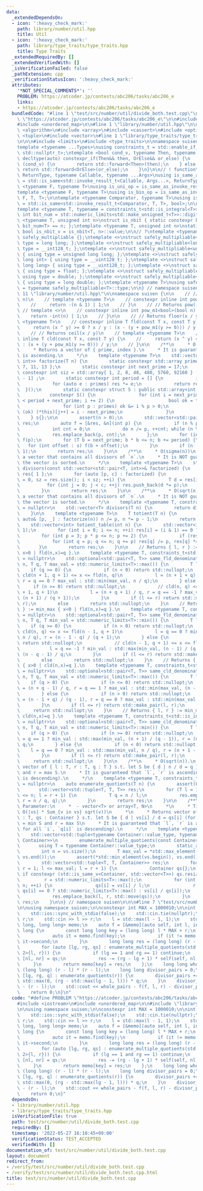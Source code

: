 ```yaml
---
data:
  _extendedDependsOn:
  - icon: ':heavy_check_mark:'
    path: library/number/util.hpp
    title: Util
  - icon: ':heavy_check_mark:'
    path: library/type_traits/type_traits.hpp
    title: Type Traits
  _extendedRequiredBy: []
  _extendedVerifiedWith: []
  _isVerificationFailed: false
  _pathExtension: cpp
  _verificationStatusIcon: ':heavy_check_mark:'
  attributes:
    '*NOT_SPECIAL_COMMENTS*': ''
    PROBLEM: https://atcoder.jp/contests/abc206/tasks/abc206_e
    links:
    - https://atcoder.jp/contests/abc206/tasks/abc206_e
  bundledCode: "#line 1 \"test/src/number/util/divide_both.test.cpp\"\n#define PROBLEM\
    \ \"https://atcoder.jp/contests/abc206/tasks/abc206_e\"\n\n#include <iostream>\n\
    #include <unordered_map>\n\n#line 1 \"library/number/util.hpp\"\n\n\n\n#include\
    \ <algorithm>\n#include <array>\n#include <cassert>\n#include <optional>\n#include\
    \ <tuple>\n#include <vector>\n#line 1 \"library/type_traits/type_traits.hpp\"\n\
    \n\n\n#include <limits>\n#include <type_traits>\n\nnamespace suisen {\n// ! utility\n\
    template <typename ...Types>\nusing constraints_t = std::enable_if_t<std::conjunction_v<Types...>,\
    \ std::nullptr_t>;\ntemplate <bool cond_v, typename Then, typename OrElse>\nconstexpr\
    \ decltype(auto) constexpr_if(Then&& then, OrElse&& or_else) {\n    if constexpr\
    \ (cond_v) {\n        return std::forward<Then>(then);\n    } else {\n       \
    \ return std::forward<OrElse>(or_else);\n    }\n}\n\n// ! function\ntemplate <typename\
    \ ReturnType, typename Callable, typename ...Args>\nusing is_same_as_invoke_result\
    \ = std::is_same<std::invoke_result_t<Callable, Args...>, ReturnType>;\ntemplate\
    \ <typename F, typename T>\nusing is_uni_op = is_same_as_invoke_result<T, F, T>;\n\
    template <typename F, typename T>\nusing is_bin_op = is_same_as_invoke_result<T,\
    \ F, T, T>;\n\ntemplate <typename Comparator, typename T>\nusing is_comparator\
    \ = std::is_same<std::invoke_result_t<Comparator, T, T>, bool>;\n\n// ! integral\n\
    template <typename T, typename = constraints_t<std::is_integral<T>>>\nconstexpr\
    \ int bit_num = std::numeric_limits<std::make_unsigned_t<T>>::digits;\ntemplate\
    \ <typename T, unsigned int n>\nstruct is_nbit { static constexpr bool value =\
    \ bit_num<T> == n; };\ntemplate <typename T, unsigned int n>\nstatic constexpr\
    \ bool is_nbit_v = is_nbit<T, n>::value;\n\n// ?\ntemplate <typename T>\nstruct\
    \ safely_multipliable {};\ntemplate <>\nstruct safely_multipliable<int> { using\
    \ type = long long; };\ntemplate <>\nstruct safely_multipliable<long long> { using\
    \ type = __int128_t; };\ntemplate <>\nstruct safely_multipliable<unsigned int>\
    \ { using type = unsigned long long; };\ntemplate <>\nstruct safely_multipliable<unsigned\
    \ long int> { using type = __uint128_t; };\ntemplate <>\nstruct safely_multipliable<unsigned\
    \ long long> { using type = __uint128_t; };\ntemplate <>\nstruct safely_multipliable<float>\
    \ { using type = float; };\ntemplate <>\nstruct safely_multipliable<double> {\
    \ using type = double; };\ntemplate <>\nstruct safely_multipliable<long double>\
    \ { using type = long double; };\ntemplate <typename T>\nusing safely_multipliable_t\
    \ = typename safely_multipliable<T>::type;\n\n} // namespace suisen\n\n\n#line\
    \ 11 \"library/number/util.hpp\"\n\nnamespace suisen {\n\n    // // Returns pow(-1,\
    \ n)\n    // template <typename T>\n    // constexpr inline int pow_m1(T n) {\n\
    \    //     return -(n & 1) | 1;\n    // }\n    // // Returns pow(-1, n)\n   \
    \ // template <>\n    // constexpr inline int pow_m1<bool>(bool n) {\n    // \
    \    return -int(n) | 1;\n    // }\n\n    // // Returns floor(x / y)\n    // template\
    \ <typename T>\n    // constexpr inline T fld(const T x, const T y) {\n    //\
    \     return (x ^ y) >= 0 ? x / y : (x - (y + pow_m1(y >= 0))) / y;\n    // }\n\
    \    // // Returns ceil(x / y)\n    // template <typename T>\n    // constexpr\
    \ inline T cld(const T x, const T y) {\n    //     return (x ^ y) <= 0 ? x / y\
    \ : (x + (y + pow_m1(y >= 0))) / y;\n    // }\n\n    /**\n     * O(sqrt(n))\n\
    \     * Returns a vector of { prime, index }.\n     * It is guaranteed that `prime`\
    \ is ascending.\n     */\n    template <typename T>\n    std::vector<std::pair<T,\
    \ int>> factorize(T n) {\n        static constexpr std::array primes{ 2, 3, 5,\
    \ 7, 11, 13 };\n        static constexpr int next_prime = 17;\n        static\
    \ constexpr int siz = std::array{ 1, 2, 8, 48, 480, 5760, 92160 } [primes.size()\
    \ - 1] ;\n        static constexpr int period = [] {\n            int res = 1;\n\
    \            for (auto e : primes) res *= e;\n            return res;\n      \
    \  }();\n        static constexpr struct S : public std::array<int, siz> {\n \
    \           constexpr S() {\n                for (int i = next_prime, j = 0; i\
    \ < period + next_prime; i += 2) {\n                    bool ok = true;\n    \
    \                for (int p : primes) ok &= i % p > 0;\n                    if\
    \ (ok) (*this)[j++] = i - next_prime;\n                }\n            }\n    \
    \    } s{};\n\n        assert(n > 0);\n        std::vector<std::pair<T, int>>\
    \ res;\n        auto f = [&res, &n](int p) {\n            if (n % p) return;\n\
    \            int cnt = 0;\n            do n /= p, ++cnt; while (n % p == 0);\n\
    \            res.emplace_back(p, cnt);\n        };\n        for (int p : primes)\
    \ f(p);\n        for (T b = next_prime; b * b <= n; b += period) {\n         \
    \   for (int offset : s) f(b + offset);\n        }\n        if (n != 1) res.emplace_back(n,\
    \ 1);\n        return res;\n    }\n\n    /**\n     * O(sigma(n))\n     * Returns\
    \ a vector that contains all divisors of `n`.\n     * It is NOT guaranteed that\
    \ the vector is sorted.\n     */\n    template <typename T>\n    std::vector<T>\
    \ divisors(const std::vector<std::pair<T, int>>& factorized) {\n        std::vector<T>\
    \ res{ 1 };\n        for (auto [p, c] : factorized) {\n            for (int i\
    \ = 0, sz = res.size(); i < sz; ++i) {\n                T d = res[i];\n      \
    \          for (int j = 0; j < c; ++j) res.push_back(d *= p);\n            }\n\
    \        }\n        return res;\n    }\n\n    /**\n     * O(sqrt(n))\n     * Returns\
    \ a vector that contains all divisors of `n`.\n     * It is NOT guaranteed that\
    \ the vector is sorted.\n     */\n    template <typename T, constraints_t<std::is_integral<T>>\
    \ = nullptr>\n    std::vector<T> divisors(T n) {\n        return divisors(factorize(n));\n\
    \    }\n\n    template <typename T>\n    T totient(T n) {\n        for (const\
    \ auto& [p, _] : factorize(n)) n /= p, n *= p - 1;\n        return n;\n    }\n\
    \    std::vector<int> totient_table(int n) {\n        std::vector<int> res(n +\
    \ 1);\n        for (int i = 0; i <= n; ++i) res[i] = (i & 1) == 0 ? i >> 1 : i;\n\
    \        for (int p = 3; p * p <= n; p += 2) {\n            if (res[p] != p) continue;\n\
    \            for (int q = p; q <= n; q += p) res[q] /= p, res[q] *= p - 1;\n \
    \       }\n        return res;\n    }\n\n    // Returns { l, r } := min_max {\
    \ x>0 | fld(n,x)=q }.\n    template <typename T, constraints_t<std::is_integral<T>>\
    \ = nullptr>\n    std::optional<std::pair<T, T>> same_fld_denominators_positive(T\
    \ n, T q, T max_val = std::numeric_limits<T>::max()) {\n        T l, r;\n    \
    \    if (q >= 0) {\n            if (n < 0) return std::nullopt;\n            //\
    \ cld(n + 1, q + 1) <= x <= fld(n, q)\n            l = (n + 1 + q) / (q + 1),\
    \ r = q == 0 ? max_val : std::min(max_val, n / q);\n        } else {\n       \
    \     if (n >= 0) return std::nullopt;\n            // cld(n, q) <= x <= fld(n\
    \ + 1, q + 1)\n            l = (n + q + 1) / q, r = q == -1 ? max_val : std::min(max_val,\
    \ (n + 1) / (q + 1));\n        }\n        if (l <= r) return std::make_pair(l,\
    \ r);\n        else        return std::nullopt;\n    }\n    // Returns { l, r\
    \ } := min_max { x<0 | fld(n,x)=q }.\n    template <typename T, constraints_t<std::is_integral<T>>\
    \ = nullptr>\n    std::optional<std::pair<T, T>> same_fld_denominators_negative(T\
    \ n, T q, T min_val = std::numeric_limits<T>::min()) {\n        T l, r;\n    \
    \    if (q >= 0) {\n            if (n > 0) return std::nullopt;\n            //\
    \ cld(n, q) <= x <= fld(n - 1, q + 1)\n            l = q == 0 ? min_val : std::max(min_val,\
    \ n / q), r = (n - 1 - q) / (q + 1);\n        } else {\n            if (n <= 0)\
    \ return std::nullopt;\n            // cld(n - 1, q + 1) <= x <= fld(n, q)\n \
    \           l = q == -1 ? min_val : std::max(min_val, (n - 1) / (q + 1)), r =\
    \ (n - q - 1) / q;\n        }\n        if (l <= r) return std::make_pair(l, r);\n\
    \        else        return std::nullopt;\n    }\n    // Returns { l, r } := min_max\
    \ { x>0 | cld(n,x)=q }.\n    template <typename T, constraints_t<std::is_integral<T>>\
    \ = nullptr>\n    std::optional<std::pair<T, T>> same_cld_denominators_positive(T\
    \ n, T q, T max_val = std::numeric_limits<T>::max()) {\n        T l, r;\n    \
    \    if (q > 0) {\n            if (n <= 0) return std::nullopt;\n            l\
    \ = (n + q - 1) / q, r = q == 1 ? max_val : std::min(max_val, (n - 1) / (q - 1));\n\
    \        } else {\n            if (n > 0) return std::nullopt;\n            l\
    \ = (n - 1 + q) / (q - 1), r = q == 0 ? max_val : std::min(max_val, n / q);\n\
    \        }\n        if (l <= r) return std::make_pair(l, r);\n        else   \
    \     return std::nullopt;\n    }\n    // Returns { l, r } := min_max { x<0 |\
    \ cld(n,x)=q }.\n    template <typename T, constraints_t<std::is_integral<T>>\
    \ = nullptr>\n    std::optional<std::pair<T, T>> same_cld_denominators_negative(T\
    \ n, T q, T min_val = std::numeric_limits<T>::min()) {\n        T l, r;\n    \
    \    if (q > 0) {\n            if (n >= 0) return std::nullopt;\n            l\
    \ = q == 1 ? min_val : std::max(min_val, (n + 1) / (q - 1)), r = (n - q + 1) /\
    \ q;\n        } else {\n            if (n < 0) return std::nullopt;\n        \
    \    l = q == 0 ? min_val : std::max(min_val, n / q), r = (n + 1 - q) / (q - 1);\n\
    \        }\n        if (l <= r) return std::make_pair(l, r);\n        else   \
    \     return std::nullopt;\n    }\n\n    /**\n     * O(sqrt(n)).\n     * Returns\
    \ vector of { l : T, r : T, q : T } s.t. let S be { d | n / d = q }, l = min S\
    \ and r = max S.\n     * It is guaranteed that `l`, `r` is ascending (i.e. `q`\
    \ is descending).\n     */\n    template <typename T, constraints_t<std::is_integral<T>>\
    \ = nullptr>\n    auto enumerate_quotients(T n) {\n        assert(0 <= n);\n \
    \       std::vector<std::tuple<T, T, T>> res;\n        for (T l = 1, r = 1; l\
    \ <= n; l = r + 1) {\n            T q = n / l;\n            res.emplace_back(l,\
    \ r = n / q, q);\n        }\n        return res;\n    }\n\n    /**\n     * Template\
    \ Parameter:\n     *  - vector<T> or array<T, N>\n     *\n     * Time Complexity:\
    \ O(|vs| * Sum_{v in vs} sqrt(v))\n     *\n     * Returns vector of { l : T, r\
    \ : T, qs : Container } s.t. let S be { d | vs[i] / d = qs[i] (for all i) }, l\
    \ = min S and r = max S\n     * It is guaranteed that `l`, `r` is ascending (i.e.\
    \ for all `i`, `q[i]` is descending).\n     */\n    template <typename Container>\n\
    \    std::vector<std::tuple<typename Container::value_type, typename Container::value_type,\
    \ Container>>\n        enumerate_multiple_quotients(const Container& vs) {\n \
    \       using T = typename Container::value_type;\n        static_assert(std::is_integral_v<T>);\n\
    \        int n = vs.size();\n        T max_val = *std::max_element(vs.begin(),\
    \ vs.end());\n        assert(*std::min_element(vs.begin(), vs.end()) >= 0);\n\
    \        std::vector<std::tuple<T, T, Container>> res;\n        for (T l = 1,\
    \ r = 1; l <= max_val; l = r + 1) {\n            Container qs{};\n           \
    \ if constexpr (std::is_same_v<Container, std::vector<T>>) qs.resize(n);\n   \
    \         r = std::numeric_limits<T>::max();\n            for (int i = 0; i <\
    \ n; ++i) {\n                qs[i] = vs[i] / l;\n                r = std::min(r,\
    \ qs[i] == 0 ? std::numeric_limits<T>::max() : vs[i] / qs[i]);\n            }\n\
    \            res.emplace_back(l, r, std::move(qs));\n        }\n        return\
    \ res;\n    }\n\n} // namespace suisen\n\n\n#line 7 \"test/src/number/util/divide_both.test.cpp\"\
    \n\nusing namespace suisen;\n\nconstexpr int MAX = 1000010;\n\nint main() {\n\
    \    std::ios::sync_with_stdio(false);\n    std::cin.tie(nullptr);\n    int l,\
    \ r;\n    std::cin >> l >> r;\n    l = std::max(l - 1, 1);\n    std::unordered_map<long\
    \ long, long long> memo;\n    auto f = [&memo](auto self, int l, int r) -> long\
    \ long {\n        const long long key = (long long) l * MAX + r;\n        {\n\
    \            auto it = memo.find(key);\n            if (it != memo.end()) return\
    \ it->second;\n        }\n        long long res = (long long) (r - l) * (r - l);\n\
    \        for (auto [lg, rg, qs] : enumerate_multiple_quotients(std::array<int,\
    \ 2>{l, r})) {\n            if (lg == 1 and rg == 1) continue;\n            auto\
    \ [nl, nr] = qs;\n            res -= (rg - lg + 1) * self(self, nl, nr);\n   \
    \     }\n        return memo[key] = res;\n    };\n    long long whole_pairs =\
    \ (long long) (r - l) * (r - l);\n    long long divisor_pairs = 0;\n    for (auto\
    \ [lg, rg, q] : enumerate_quotients(r)) {\n        divisor_pairs += (long long)\
    \ std::max(0, (rg - std::max(lg - 1, l))) * q;\n    }\n    divisor_pairs += divisor_pairs\
    \ - (r - l);\n    std::cout << whole_pairs - f(f, l, r) - divisor_pairs << std::endl;\n\
    \    return 0;\n}\n"
  code: "#define PROBLEM \"https://atcoder.jp/contests/abc206/tasks/abc206_e\"\n\n\
    #include <iostream>\n#include <unordered_map>\n\n#include \"library/number/util.hpp\"\
    \n\nusing namespace suisen;\n\nconstexpr int MAX = 1000010;\n\nint main() {\n\
    \    std::ios::sync_with_stdio(false);\n    std::cin.tie(nullptr);\n    int l,\
    \ r;\n    std::cin >> l >> r;\n    l = std::max(l - 1, 1);\n    std::unordered_map<long\
    \ long, long long> memo;\n    auto f = [&memo](auto self, int l, int r) -> long\
    \ long {\n        const long long key = (long long) l * MAX + r;\n        {\n\
    \            auto it = memo.find(key);\n            if (it != memo.end()) return\
    \ it->second;\n        }\n        long long res = (long long) (r - l) * (r - l);\n\
    \        for (auto [lg, rg, qs] : enumerate_multiple_quotients(std::array<int,\
    \ 2>{l, r})) {\n            if (lg == 1 and rg == 1) continue;\n            auto\
    \ [nl, nr] = qs;\n            res -= (rg - lg + 1) * self(self, nl, nr);\n   \
    \     }\n        return memo[key] = res;\n    };\n    long long whole_pairs =\
    \ (long long) (r - l) * (r - l);\n    long long divisor_pairs = 0;\n    for (auto\
    \ [lg, rg, q] : enumerate_quotients(r)) {\n        divisor_pairs += (long long)\
    \ std::max(0, (rg - std::max(lg - 1, l))) * q;\n    }\n    divisor_pairs += divisor_pairs\
    \ - (r - l);\n    std::cout << whole_pairs - f(f, l, r) - divisor_pairs << std::endl;\n\
    \    return 0;\n}"
  dependsOn:
  - library/number/util.hpp
  - library/type_traits/type_traits.hpp
  isVerificationFile: true
  path: test/src/number/util/divide_both.test.cpp
  requiredBy: []
  timestamp: '2022-05-27 16:10:45+09:00'
  verificationStatus: TEST_ACCEPTED
  verifiedWith: []
documentation_of: test/src/number/util/divide_both.test.cpp
layout: document
redirect_from:
- /verify/test/src/number/util/divide_both.test.cpp
- /verify/test/src/number/util/divide_both.test.cpp.html
title: test/src/number/util/divide_both.test.cpp
---
```

